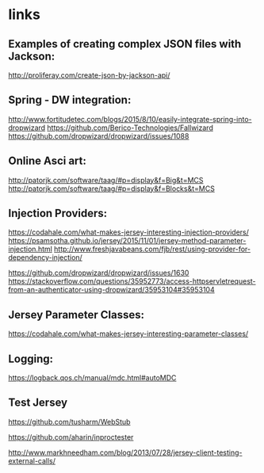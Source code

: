 # links

Examples of creating complex JSON files with Jackson:
---
http://proliferay.com/create-json-by-jackson-api/

Spring - DW integration:
---
http://www.fortitudetec.com/blogs/2015/8/10/easily-integrate-spring-into-dropwizard
https://github.com/Berico-Technologies/Fallwizard
https://github.com/dropwizard/dropwizard/issues/1088 

Online Asci art: 
---
http://patorjk.com/software/taag/#p=display&f=Big&t=MCS
http://patorjk.com/software/taag/#p=display&f=Blocks&t=MCS

Injection Providers:
---
https://codahale.com/what-makes-jersey-interesting-injection-providers/
https://psamsotha.github.io/jersey/2015/11/01/jersey-method-parameter-injection.html
http://www.freshjavabeans.com/fjb/rest/using-provider-for-dependency-injection/

https://github.com/dropwizard/dropwizard/issues/1630
https://stackoverflow.com/questions/35952773/access-httpservletrequest-from-an-authenticator-using-dropwizard/35953104#35953104

Jersey Parameter Classes:
---
https://codahale.com/what-makes-jersey-interesting-parameter-classes/

Logging:
---
https://logback.qos.ch/manual/mdc.html#autoMDC

Test Jersey
---
https://github.com/tusharm/WebStub

https://github.com/aharin/inproctester

http://www.markhneedham.com/blog/2013/07/28/jersey-client-testing-external-calls/






